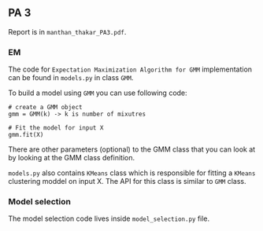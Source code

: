 ## PA 3

Report is in `manthan_thakar_PA3.pdf`.

### EM

The code for `Expectation Maximization Algorithm for GMM` implementation can be found in `models.py` in class `GMM`.

To build a model using `GMM` you can use following code:

```
# create a GMM object
gmm = GMM(k) -> k is number of mixutres

# Fit the model for input X
gmm.fit(X)
```

There are other parameters (optional) to the GMM class that you can look at by looking at the GMM class definition.

`models.py` also contains `KMeans` class which is responsible for fitting a `KMeans` clustering moddel on input X. The API for this class is similar to `GMM` class.


### Model selection

The model selection code lives inside `model_selection.py` file.

